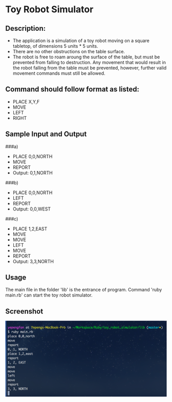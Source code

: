 # Toy Robot Simulator

## Description:
- The application is a simulation of a toy robot moving on a square tabletop, of dimensions 5 units * 5 units.
- There are no other obstructions on the table surface.
- The robot is free to roam aroung the surface of the table, but must be prevented from falling to destruction. Any movement that would result in the robot falling from the table must be prevented, however, further valid movement commands must still be allowed.

## Command should follow format as listed:
- PLACE X,Y,F
- MOVE
- LEFT
- RIGHT

## Sample Input and Output
###a)
- PLACE 0,0,NORTH
- MOVE
- REPORT
- Output: 0,1,NORTH

###b)
- PLACE 0,0,NORTH
- LEFT
- REPORT
- Output: 0,0,WEST

###c)
- PLACE 1,2,EAST
- MOVE
- MOVE
- LEFT
- MOVE
- REPORT
- Output: 3,3,NORTH

## Usage
The main file in the folder 'lib' is the entrance of program. Command 'ruby main.rb' can start the toy robot simulator.

## Screenshot
![screenshot](https://github.com/YepengFan/toy_robot_simulator/blob/master/Screen%20Shot.png)
